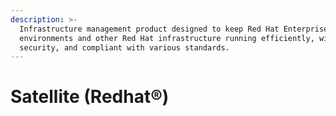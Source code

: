 ```yaml
---
description: >-
  Infrastructure management product designed to keep Red Hat Enterprise Linux®
  environments and other Red Hat infrastructure running efficiently, with
  security, and compliant with various standards.
---
```


# Satellite \(Redhat®\)

